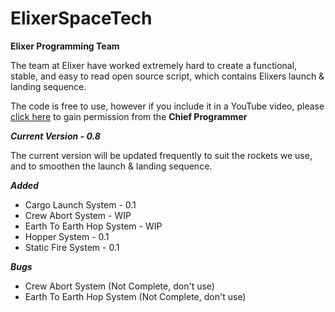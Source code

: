 # ElixerSpaceTech

**__Elixer Programming Team__**

The team at Elixer have worked extremely hard to create a functional, stable, and easy to read open source script, which contains Elixers launch & landing sequence.

The code is free to use, however if you include it in a YouTube video, please [click here](https://discord.gg/ukGAYUF) to gain permission from the **Chief Programmer**

***__Current Version - 0.8__***

The current version will be updated frequently to suit the rockets we use, and to smoothen the launch & landing sequence.

*__Added__*

- Cargo Launch System - 0.1
- Crew Abort System - WIP
- Earth To Earth Hop System - WIP
- Hopper System - 0.1
- Static Fire System - 0.1

*__Bugs__*

- Crew Abort System (Not Complete, don't use)
- Earth To Earth Hop System (Not Complete, don't use)
